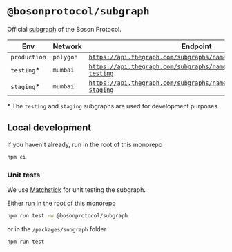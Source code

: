 # `@bosonprotocol/subgraph`

Official [subgraph](https://api.thegraph.com/subgraphs/name/bosonprotocol/polygon) of the Boson Protocol.

| Env          | Network   | Endpoint                                                                                     |
| ------------ | --------- | -------------------------------------------------------------------------------------------- |
| `production` | `polygon` | [`https://api.thegraph.com/subgraphs/name/bosonprotocol/polygon`](https://api.thegraph.com/subgraphs/name/bosonprotocol/polygon)                                                                                        |
| `testing`*    | `mumbai` | [`https://api.thegraph.com/subgraphs/name/bosonprotocol/mumbai-testing`](https://api.thegraph.com/subgraphs/name/bosonprotocol/mumbai-testing) |
| `staging`*    | `mumbai`  | [`https://api.thegraph.com/subgraphs/name/bosonprotocol/mumbai-staging`](https://api.thegraph.com/subgraphs/name/bosonprotocol/mumbai-staging)                              |


\* The `testing` and `staging` subgraphs are used for development purposes.
## Local development
If you haven't already, run in the root of this monorepo

```bash
npm ci
```

### Unit tests

We use [Matchstick](https://github.com/LimeChain/matchstick/blob/main/README.md) for unit testing the subgraph.

Either run in the root of this monorepo

```bash
npm run test -w @bosonprotocol/subgraph
```

or in the `/packages/subgraph` folder

```bash
npm run test
```
